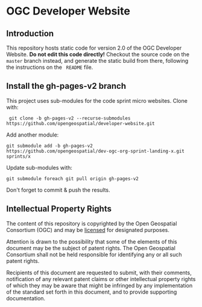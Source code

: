 # OGC Developer Website

## Introduction
This repository hosts static code for version 2.0 of the OGC Developer Website. **Do not edit this code directly!** Checkout the source code on the `master` branch instead, and generate the static build from there, following the instructions on the ` README` file. 

## Install the gh-pages-v2 branch

This project uses sub-modules for the code sprint micro websites. Clone with:

` git clone -b gh-pages-v2 --recurse-submodules https://github.com/opengeospatial/developer-website.git`

Add another module:

`git submodule add -b gh-pages-v2 https://github.com/opengeospatial/dev-ogc-org-sprint-landing-x.git sprints/x`

Update sub-modules with:

`git submodule foreach git pull origin gh-pages-v2`

Don't forget to commit & push the results.

## Intellectual Property Rights

The content of this repository is copyrighted by the Open Geospatial Consortium (OGC) and may be [licensed](https://github.com/opengeospatial/er_template/blob/master/LICENSE) for designated purposes.

Attention is drawn to the possibility that some of the elements of this document may be the subject of patent rights. The Open Geospatial Consortium shall not be held responsible for identifying any or all such patent rights.

Recipients of this document are requested to submit, with their comments, notification of any relevant patent claims or other intellectual property rights of which they may be aware that might be infringed by any implementation of the standard set forth in this document, and to provide supporting documentation.
